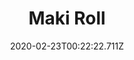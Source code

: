 ---
templateKey: blog-post
featuredpost: false
date: 2020-02-23T00:22:22.711Z
title: Maki Roll
description: Fish and rice wrapped in seaweed. 
type: cooking
sellPrice: 220
energy: 100
health: 45
featuredimage: /img/Maki_Roll.png
tags:
  - Fish
  - Seaweed
  - Rice
  - edible
---